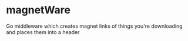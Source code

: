 # magnetWare
Go middleware which creates magnet links of things you're downloading and places them into a  header
